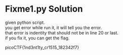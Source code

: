 # Fixme1.py Solution

given python script.  
you get error while run it, it will tell you the error.  
that error is indentity that should not be in line 20 or last.  
if you fix it, you can get the flag.  

picoCTF{1nd3nt1ty_cr1515_182342f7}